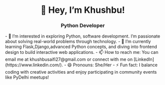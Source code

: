 <!-- Banner section -->
<h1 align="center">👋 Hey, I’m Khushbu!</h1>
<h3 align="center">Python Developer</h3>
- 👀 I’m interested in exploring Python, software development. I’m passionate about solving real-world problems through technology.
- 🌱 I’m currently learning Flask,Django,advanced Python concepts, and diving into frontend design to build interactive web applications.
- 📫 How to reach me: You can email me at khushbusaifi27@gmail.com or connect with me on [LinkedIn](https://www.linkedin.com/).
- 😄 Pronouns: She/Her
- ⚡ Fun fact: I balance coding with creative activities and enjoy participating in community events like PyDelhi meetups!


<!---
Khushbusaifi012/Khushbusaifi012 is a ✨ special ✨ repository because its `README.md` (this file) appears on your GitHub profile.
You can click the Preview link to take a look at your changes.
--->
